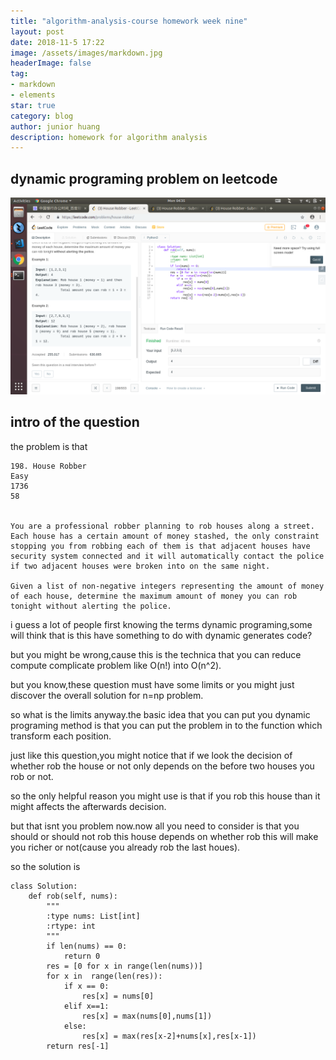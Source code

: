 ```yaml
---
title: "algorithm-analysis-course homework week nine"
layout: post
date: 2018-11-5 17:22
image: /assets/images/markdown.jpg
headerImage: false
tag:
- markdown
- elements
star: true
category: blog
author: junior huang
description: homework for algorithm analysis
---
```


## dynamic programing problem on leetcode

![](./image/leetcode-week-9.png)

## intro of the question

the problem is that
```
198. House Robber
Easy
1736
58


You are a professional robber planning to rob houses along a street. Each house has a certain amount of money stashed, the only constraint stopping you from robbing each of them is that adjacent houses have security system connected and it will automatically contact the police if two adjacent houses were broken into on the same night.

Given a list of non-negative integers representing the amount of money of each house, determine the maximum amount of money you can rob tonight without alerting the police.

```
i guess a lot of people first knowing the terms dynamic programing,some will think that is this have something to do with dynamic generates code?

but you might be wrong,cause  this is the technica that you can reduce compute complicate problem like O(n!) into O(n^2).

but you know,these question must have some limits or you might just discover the overall solution for n=np problem.

so what is the limits anyway.the basic idea that you can put you dynamic programing method is that you can put the problem in to the function which transform each position.

just like this question,you might notice that if we look the decision of whether rob the house or not only depends on the before two houses you rob or not.

so the only helpful reason you might use is that if you rob this house than it might affects the afterwards decision.


but that isnt you problem now.now all you need to consider is that you should or should not rob this house depends on whether rob this will make you richer or not(cause you already rob the last houes).

so the solution is 
```
class Solution:
    def rob(self, nums):
        """
        :type nums: List[int]
        :rtype: int
        """
        if len(nums) == 0:
            return 0
        res = [0 for x in range(len(nums))]
        for x in  range(len(res)):
            if x == 0:
                res[x] = nums[0]
            elif x==1:
                res[x] = max(nums[0],nums[1])
            else:
                res[x] = max(res[x-2]+nums[x],res[x-1])
        return res[-1]
```